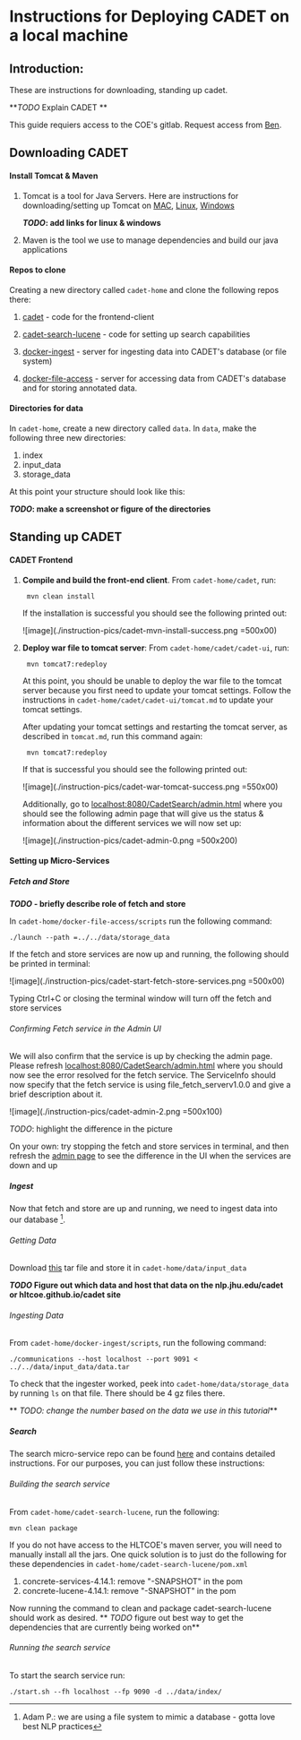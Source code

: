 # Instructions for Deploying CADET on a local machine

## Introduction:
These are instructions for downloading, standing up cadet.

***TODO* Explain CADET **


This guide requiers access to the COE's gitlab. Request access from [Ben](mailto:vandurme@cs.jhu.edu).


## Downloading CADET
#### Install Tomcat & Maven
1. Tomcat is a tool for Java Servers. Here are instructions for downloading/setting up Tomcat on [MAC](https://wolfpaulus.com/mac/tomcat/), [Linux](), [Windows]()
	
	***TODO*: add links for linux \& windows**
	
2. Maven is the tool we use to manage dependencies and build our java applications

#### Repos to clone
Creating a new directory called `cadet-home` and clone the following repos there:

1. [cadet](https://gitlab.hltcoe.jhu.edu/research/cadet.git) - code for the frontend-client
	
2. [cadet-search-lucene](https://gitlab.hltcoe.jhu.edu/research/cadet-search-lucene) - code for setting up search capabilities
 
3. [docker-ingest](https://gitlab.hltcoe.jhu.edu/hltcoe-docker/docker-ingest) - server for ingesting data into CADET's database (or file system)
4. [docker-file-access](https://gitlab.hltcoe.jhu.edu/hltcoe-docker/docker-file-access) - server for accessing data from CADET's database and for storing annotated data.

#### Directories for data
In `cadet-home`, create a new directory called `data`. In `data`, make the following three new directories:

1. index		
2. input_data	
3. storage_data

At this point your structure should look like this:

***TODO*: make a screenshot or figure of the directories**

## Standing up CADET

#### CADET Frontend

1. **Compile and build the front-end client**. From `cadet-home/cadet`, run: 

		mvn clean install 
	If the installation is successful you should see the following printed out:
	
	![image](./instruction-pics/cadet-mvn-install-success.png =500x00)
2. **Deploy war file to tomcat server**: From `cadet-home/cadet/cadet-ui`, run:

		mvn tomcat7:redeploy
		
	At this point, you should be unable to deploy the war file to the tomcat server because you first need to update your tomcat settings. Follow the instructions in `cadet-home/cadet/cadet-ui/tomcat.md` to update your tomcat settings.
	
	After updating your tomcat settings and restarting the tomcat server, as described in `tomcat.md`, run this command again:
	
		mvn tomcat7:redeploy
		
	If that is successful you should see the following printed out:
	
	![image](./instruction-pics/cadet-war-tomcat-success.png =550x00)
	
	Additionally, go to [localhost:8080/CadetSearch/admin.html](localhost:8080/CadetSearch/admin.html) where you should see the following admin page that will give us the status & information about the different services we will now set up: 
	
	![image](./instruction-pics/cadet-admin-0.png =500x200)

#### Setting up Micro-Services	

##### Fetch and Store
***TODO* - briefly describe role of fetch and store**

In `cadet-home/docker-file-access/scripts` run the following command:

	./launch --path =../../data/storage_data
	
If the fetch and store services are now up and running, the following should be printed in terminal:

![image](./instruction-pics/cadet-start-fetch-store-services.png =500x00)

Typing Ctrl+C or closing the terminal window will turn off the fetch and store services

###### Confirming Fetch service in the Admin UI
	
We will also confirm that the service is up by checking the admin page. Please refresh [localhost:8080/CadetSearch/admin.html](localhost:8080/CadetSearch/admin.html) where you should now see the error resolved for the fetch service. The ServiceInfo should now specify that the fetch service is using file_fetch_serverv1.0.0 and give a brief description about it.

![image](./instruction-pics/cadet-admin-2.png =500x100)

*TODO*: highlight the difference in the picture

On your own: try stopping the fetch and store services in terminal, and then refresh the [admin page](localhost:8080/CadetSearch/admin.html) to see the difference in the UI when the services are down and up

##### Ingest
Now that fetch and store are up and running, we need to ingest data into our database [^db_comment].

[^db_comment]: Adam P.: we are using a file system to mimic a database - gotta love best NLP practices

###### Getting Data
Download [this](link) tar file and store it in `cadet-home/data/input_data`

***TODO* Figure out which data and host that data on the nlp.jhu.edu/cadet or hltcoe.github.io/cadet site**

######  Ingesting Data

From `cadet-home/docker-ingest/scripts`, run the following command:

	./communications --host localhost --port 9091 < ../../data/input_data/data.tar
	
To check that the ingester worked, peek into `cadet-home/data/storage_data` by running `ls` on that file. There should be 4 gz files there.

** *TODO: change the number based on the data we use in this tutorial***
	
	
##### Search
The search micro-service repo can be found [here](https://gitlab.hltcoe.jhu.edu/research/cadet-search-lucene) and contains detailed instructions. For our purposes, you can just follow these instructions:

###### Building the search service

From `cadet-home/cadet-search-lucene`, run the following:

	mvn clean package
	
If you do not have access to the HLTCOE's maven server, you will need to manually install all the jars. One quick solution is to just do the following for these dependencies in `cadet-home/cadet-search-lucene/pom.xml`

1. concrete-services-4.14.1: remove "-SNAPSHOT" in the pom
2. concrete-lucene-4.14.1: remove "-SNAPSHOT" in the pom

Now running the command to clean and package cadet-search-lucene should
work as desired.
** *TODO* figure out best way to get the dependencies that are currently being worked on**

###### Running the search service
To start the search service run:

	./start.sh --fh localhost --fp 9090 -d ../data/index/
	
	




	